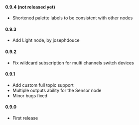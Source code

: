 #### 0.9.4 (not released yet)
 - Shortened palette labels to be consistent with other nodes

#### 0.9.3
 - Add Light node, by josephdouce

#### 0.9.2
 - Fix wildcard subscription for multi channels switch devices

#### 0.9.1
 - Add custom full topic support
 - Multiple outputs ability for the Sensor node
 - Minor bugs fixed

#### 0.9.0
 - First release
 